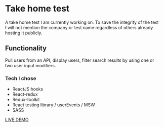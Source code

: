 # Take home test

A take home test I am currently working on. To save the integrity of the test I will not mention the company or test name regardless of others already hosting it publicly.

## Functionality

Pull users from an API, display users, filter search results by using one or two user input modifiers.

### Tech I chose

-   ReactJS hooks
-   React-redux
-   Redux-toolkit
-   React testing library / userEvents / MSW
-   SASS

[LIVE DEMO](https://626cb65cf0345b28f92c5ca4--thriving-tapioca-b7e41a.netlify.app/)
